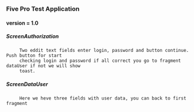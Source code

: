 ### Five Pro Test Application
#### version = 1.0

##### ScreenAuthorization
         Two eddit text fields enter login, password and button continue. Push button for start 
         checking login and password if all correct you go to fragment dataUser if not we will show 
         toast.
##### ScreenDataUser
         Here we heve three fields with user data, you can back to first fragment


         